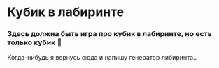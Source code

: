 # Кубик в лабиринте

### Здесь должна быть игра про кубик в лабиринте, но есть только кубик 🗿

Когда-нибудь я вернусь сюда и напишу генератор либиринта..
